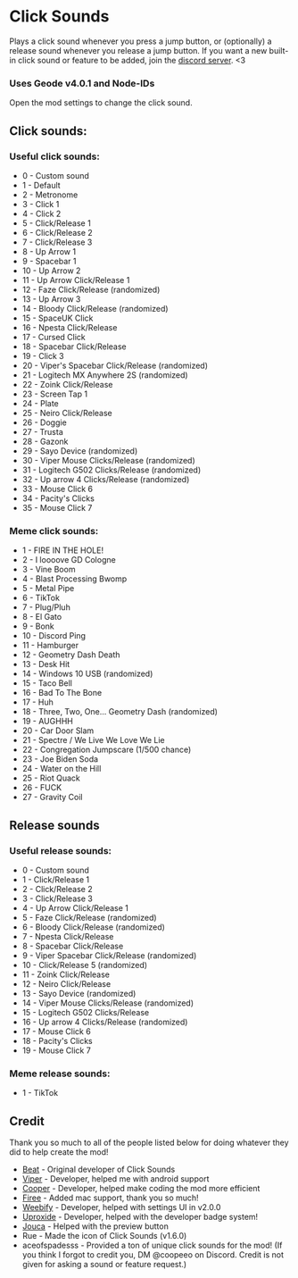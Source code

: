 # Click Sounds

Plays a click sound whenever you press a jump button, or (optionally) a release sound whenever you release a jump button.
If you want a new built-in click sound or feature to be added, join the [discord server](https://discord.gg/RwbRP8ADdc). <3

### Uses Geode v4.0.1 and Node-IDs
Open the mod settings to change the click sound. 
## Click sounds:
### Useful click sounds:
- 0 - Custom sound
- 1 - Default
- 2 - Metronome
- 3 - Click 1
- 4 - Click 2
- 5 - Click/Release 1
- 6 - Click/Release 2
- 7 - Click/Release 3
- 8 - Up Arrow 1
- 9 - Spacebar 1
- 10 - Up Arrow 2
- 11 - Up Arrow Click/Release 1
- 12 - Faze Click/Release (randomized)
- 13 - Up Arrow 3
- 14 - Bloody Click/Release (randomized)
- 15 - SpaceUK Click
- 16 - Npesta Click/Release
- 17 - Cursed Click
- 18 - Spacebar Click/Release
- 19 - Click 3
- 20 - Viper's Spacebar Click/Release (randomized)
- 21 - Logitech MX Anywhere 2S (randomized)
- 22 - Zoink Click/Release
- 23 - Screen Tap 1 
- 24 - Plate
- 25 - Neiro Click/Release
- 26 - Doggie
- 27 - Trusta
- 28 - Gazonk
- 29 - Sayo Device (randomized)
- 30 - Viper Mouse Clicks/Release (randomized)
- 31 - Logitech G502 Clicks/Release (randomized)
- 32 - Up arrow 4 Clicks/Release (randomized)
- 33 - Mouse Click 6
- 34 - Pacity's Clicks
- 35 - Mouse Click 7
### Meme click sounds:
- 1 - FIRE IN THE HOLE!
- 2 - I loooove GD Cologne
- 3 - Vine Boom
- 4 - Blast Processing Bwomp
- 5 - Metal Pipe
- 6 - TikTok
- 7 - Plug/Pluh
- 8 - El Gato
- 9 - Bonk
- 10 - Discord Ping
- 11 - Hamburger
- 12 - Geometry Dash Death
- 13 - Desk Hit
- 14 - Windows 10 USB (randomized)
- 15 - Taco Bell
- 16 - Bad To The Bone
- 17 - Huh
- 18 - Three, Two, One... Geometry Dash (randomized)
- 19 - AUGHHH
- 20 - Car Door Slam
- 21 - Spectre / We Live We Love We Lie
- 22 - Congregation Jumpscare (1/500 chance)
- 23 - Joe Biden Soda
- 24 - Water on the Hill
- 25 - Riot Quack
- 26 - FUCK
- 27 - Gravity Coil
## Release sounds
### Useful release sounds:
- 0 - Custom sound
- 1 - Click/Release 1
- 2 - Click/Release 2
- 3 - Click/Release 3
- 4 - Up Arrow Click/Release 1
- 5 - Faze Click/Release (randomized)
- 6 - Bloody Click/Release (randomized)
- 7 - Npesta Click/Release
- 8 - Spacebar Click/Release
- 9 - Viper Spacebar Click/Release (randomized)
- 10 - Click/Release 5 (randomized)
- 11 - Zoink Click/Release
- 12 - Neiro Click/Release
- 13 - Sayo Device (randomized)
- 14 - Viper Mouse Clicks/Release (randomized)
- 15 - Logitech G502 Clicks/Release
- 16 - Up arrow 4 Clicks/Release (randomized)
- 17 - Mouse Click 6
- 18 - Pacity's Clicks
- 19 - Mouse Click 7
### Meme release sounds:
- 1 - TikTok

## Credit
Thank you so much to all of the people listed below for doing whatever they did to help create the mod!
- [Beat](https://github.com/BeatACVR) - Original developer of Click Sounds
- [Viper](https://github.com/MuhXd) - Developer, helped me with android support
- [Cooper](https://github.com/coopeeo) - Developer, helped make coding the mod more efficient
- [Firee](https://github.com/FireMario211) - Added mac support, thank you so much!
- [Weebify](https://github.com/Weebifying) - Developer, helped with settings UI in v2.0.0
- [Uproxide](https://github.com/uproxide) - Developer, helped with the developer badge system!
- [Jouca](https://github.com/Jouca) - Helped with the preview button
- Rue - Made the icon of Click Sounds (v1.6.0)
- aceofspadesss - Provided a ton of unique click sounds for the mod!
(If you think I forgot to credit you, DM @coopeeo on Discord. Credit is not given for asking a sound or feature request.)
